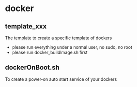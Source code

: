 # docker
## template_xxx
The template to create a specific template of dockers
- please run everything under a normal user, no sudo, no root
- please run docker_buildImage.sh first
## dockerOnBoot.sh
To create a power-on auto start service of your dockers

